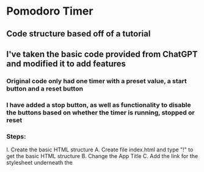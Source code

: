 # Pomodoro Timer

## Code structure based off of a tutorial

## I've taken the basic code provided from ChatGPT and modified it to add features

### Original code only had one timer with a preset value, a start button and a reset button

### I have added a stop button, as well as functionality to disable the buttons based on whether the timer is running, stopped or reset

### Steps:
I. Create the basic HTML structure
    A. Create file index.html and type "!" to get the basic HTML structure
    B. Change the App Title
    C. Add the link for the stylesheet underneath the <title>
    D. Build the structure for the timer:
        1. Create a div
        2. Add the timer text
        3. Add buttons for Start and Reset
    E. Add the script and link up the script.js file
    F. Create the style.css file
II. Add basic styling to the application in the style.css file
III. Add functionality with the script.js file
